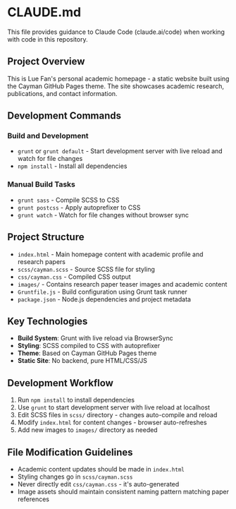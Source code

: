 # CLAUDE.md

This file provides guidance to Claude Code (claude.ai/code) when working with code in this repository.

## Project Overview

This is Lue Fan's personal academic homepage - a static website built using the Cayman GitHub Pages theme. The site showcases academic research, publications, and contact information.

## Development Commands

### Build and Development
- `grunt` or `grunt default` - Start development server with live reload and watch for file changes
- `npm install` - Install all dependencies

### Manual Build Tasks
- `grunt sass` - Compile SCSS to CSS
- `grunt postcss` - Apply autoprefixer to CSS
- `grunt watch` - Watch for file changes without browser sync

## Project Structure

- `index.html` - Main homepage content with academic profile and research papers
- `scss/cayman.scss` - Source SCSS file for styling
- `css/cayman.css` - Compiled CSS output
- `images/` - Contains research paper teaser images and academic content
- `Gruntfile.js` - Build configuration using Grunt task runner
- `package.json` - Node.js dependencies and project metadata

## Key Technologies

- **Build System**: Grunt with live reload via BrowserSync
- **Styling**: SCSS compiled to CSS with autoprefixer
- **Theme**: Based on Cayman GitHub Pages theme
- **Static Site**: No backend, pure HTML/CSS/JS

## Development Workflow

1. Run `npm install` to install dependencies
2. Use `grunt` to start development server with live reload at localhost
3. Edit SCSS files in `scss/` directory - changes auto-compile and reload
4. Modify `index.html` for content changes - browser auto-refreshes
5. Add new images to `images/` directory as needed

## File Modification Guidelines

- Academic content updates should be made in `index.html`
- Styling changes go in `scss/cayman.scss`
- Never directly edit `css/cayman.css` - it's auto-generated
- Image assets should maintain consistent naming pattern matching paper references